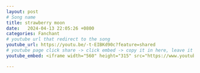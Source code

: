```yaml
---
layout: post
# Song name
title: strawberry moon
date:   2024-04-13 22:05:26 +0800
categories: Fanchant
# youtube url that redirect to the song
youtube_url: https://youtu.be/-t-EIBKd90c?feature=shared
# youtube page click share -> click embed -> copy it in here, leave it blank if dont 
youtube_embed: <iframe width="560" height="315" src="https://www.youtube.com/embed/-t-EIBKd90c?si=EEfpTlcylDjidO-8" title="YouTube video player" frameborder="0" allow="accelerometer; autoplay; clipboard-write; encrypted-media; gyroscope; picture-in-picture; web-share" referrerpolicy="strict-origin-when-cross-origin" allowfullscreen></iframe>

---
```

